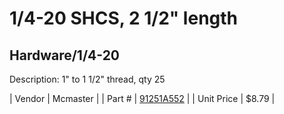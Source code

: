 # 1/4-20 SHCS, 2 1/2" length
## Hardware/1/4-20
Description: 	1" to 1 1/2" thread, qty 25 

| Vendor | Mcmaster | 
| Part # | [91251A552](http://www.mcmaster.com/) | 
| Unit Price | $8.79 | 
